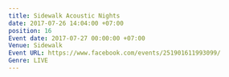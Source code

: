 ```yaml
---
title: Sidewalk Acoustic Nights
date: 2017-07-26 14:04:00 +07:00
position: 16
Event date: 2017-07-27 00:00:00 +07:00
Venue: Sidewalk
Event URL: https://www.facebook.com/events/251901611993099/
Genre: LIVE
---
```


